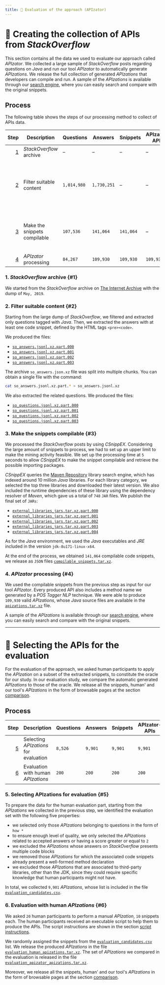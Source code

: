 ```yaml
---
title: 📝 Evaluation of the approach (APIzator)
---
```


# 💾 Creating the collection of APIs from *StackOverflow*

This section contains all the data we used to evaluate our approach called *APIzator*.
We collected a large sample of *StackOverflow* posts regarding questions on *Java* and run our tool *APIzator* to automatically generate *APIzations*.
We release the full collection of generated *APIzations* that developers can compile and run.
A sample of the *APIzations* is available through our [search engine](/search), where you can easily search and compare with the original snippets.

## Process

The following table shows the steps of our processing method to collect of APIs data.

<div class="table-wrapper">

Step | Description | Questions | Answers | Snippets | APIzator-APIs | Human-APIs | Data
---: | --- | --- | --- | --- | --- | --- | ---
[1](#1) | *StackOverflow* archive | – | – | – | – | – | –
[2](#2) | Filter suitable content | `1,014,980` | `1,730,251` | – | – | – | [`so_answers.jsonl.xz.part.000`][so_answers.jsonl.xz.part.000] <br /> [`so_answers.jsonl.xz.part.001`][so_answers.jsonl.xz.part.001] <br /> [`so_answers.jsonl.xz.part.002`][so_answers.jsonl.xz.part.002] <br /> [`so_answers.jsonl.xz.part.003`][so_answers.jsonl.xz.part.003] <hr /> [`so_questions.jsonl.xz.part.000`][so_questions.jsonl.xz.part.000] <br /> [`so_questions.jsonl.xz.part.001`][so_questions.jsonl.xz.part.001] <br /> [`so_questions.jsonl.xz.part.002`][so_questions.jsonl.xz.part.002] <br /> [`so_questions.jsonl.xz.part.003`][so_questions.jsonl.xz.part.003]
[3](#3) | Make the snippets compilable | `107,536` | `141,064` | `141,064` | – | – | [`external_libraries_jars.tar.xz.part.000`][external_libraries_jars.tar.xz.part.000] <br /> [`external_libraries_jars.tar.xz.part.001`][external_libraries_jars.tar.xz.part.001] <br /> [`external_libraries_jars.tar.xz.part.002`][external_libraries_jars.tar.xz.part.002] <br /> [`external_libraries_jars.tar.xz.part.003`][external_libraries_jars.tar.xz.part.003] <br /> [`external_libraries_jars.tar.xz.part.004`][external_libraries_jars.tar.xz.part.004] <hr /> [`compilable_snippets.tar.xz`][compilable_snippets.tar.xz]
[4](#4) | *APIzator* processing | `84,267` | `109,930` | `109,930` | `109,930` | – | [`apizations.tar.xz`][apizations.tar.xz]

</div>

### 1. *StackOverflow* archive {#1}

We started from the *StackOverflow* archive on [The Internet Archive](https://archive.org/details/stackexchange) with the dump of `May, 2019`.

### 2. Filter suitable content {#2}

Starting from the large dump of *StackOverflow*, we filtered and extracted only questions tagged with *Java*.
Then, we extracted the answers with at least one code snippet, defined by the HTML tags `<pre><code>`.

We produced the files:

* [`so_answers.jsonl.xz.part.000`][so_answers.jsonl.xz.part.000]
* [`so_answers.jsonl.xz.part.001`][so_answers.jsonl.xz.part.001]
* [`so_answers.jsonl.xz.part.002`][so_answers.jsonl.xz.part.002]
* [`so_answers.jsonl.xz.part.003`][so_answers.jsonl.xz.part.003]

The archive `so_answers.json.xz` file was split into multiple chunks.
You can obtain a single file with the command:

```bash
cat so_answers.jsonl.xz.part.* > so_answers.jsonl.xz
```

We also extracted the related questions.
We produced the files:

* [`so_questions.jsonl.xz.part.000`][so_questions.jsonl.xz.part.000]
* [`so_questions.jsonl.xz.part.001`][so_questions.jsonl.xz.part.001]
* [`so_questions.jsonl.xz.part.002`][so_questions.jsonl.xz.part.002]
* [`so_questions.jsonl.xz.part.003`][so_questions.jsonl.xz.part.003]

### 3. Make the snippets compilable {#3}

We processed the *StackOverflow* posts by using *CSnippEX*.
Considering the large amount of snippets to process, we had to set up an upper limit to make the mining activity feasible.
We set up the processing time at `5` seconds to allow *CSnippEX* to make the snippet compilable and retrieve the possible importing packages.

*CSnippEX* queries the [Maven Repository](https://mvnrepository.com) library search engine, which has indexed around 10 million *Java* libraries.
For each library category, we selected the top three libraries and downloaded their latest version.
We also included the runtime dependencies of these library using the dependency resolver of *Maven*, which gave us a total of `748` `JAR` files.
We publish the final set of `JARs`:

* [`external_libraries_jars.tar.xz.part.000`][external_libraries_jars.tar.xz.part.000]
* [`external_libraries_jars.tar.xz.part.001`][external_libraries_jars.tar.xz.part.001]
* [`external_libraries_jars.tar.xz.part.002`][external_libraries_jars.tar.xz.part.002]
* [`external_libraries_jars.tar.xz.part.003`][external_libraries_jars.tar.xz.part.003]
* [`external_libraries_jars.tar.xz.part.004`][external_libraries_jars.tar.xz.part.004]

As for the *Java* environment, we used the *Java* executables and *JRE* included in the version `jdk-8u171-linux-x64`.

At the end of the process, we obtained `141,064` compilable code snippets, we release as `JSON` files [`compilable_snippets.tar.xz`][compilable_snippets.tar.xz].

### 4. *APIzator* processing {#4}

We used the compilable snippets from the previous step as input for our tool *APIzator*.
Every produced API also includes a method name we generated by a *POS Tagger* *NLP* technique.
We were able to produce `109,930` valid *APIzations*, whose *Java* source files are available in the [`apizations.tar.xz`][apizations.tar.xz] file.

A sample of the *APIzations* is available through our [search engine](/search), where you can easily search and compare with the original snippets.

---

# 🧔 Selecting the APIs for the evaluation

For the evaluation of the approach, we asked human participants to apply the *APIzation* on a subset of the extracted snippets, to constitute the oracle for our study.
In our evaluation study, we compare the automatic generated *APIzations* to those of the oracle.
We release all the snippets, human' and our tool's *APIzations* in the form of browsable pages at the section [comparison](comparison).

## Process

<div class="table-wrapper">

Step | Description | Questions | Answers | Snippets | APIzator-APIs | Human-APIs | Data
---: | --- | --- | --- | --- | --- | --- | ---
[5](#5) | Selecting *APIzations* for evaluation | `8,526` | `9,901` | `9,901` | `9,901` | – | [`evaluation_candidates.csv`][evaluation_candidates.csv]
[6](#6) | Evaluation with human *APIzations* | `200` | `200` | `200` | `200` | `200` | [`evaluation_human_apizations.tar.xz`][evaluation_human_apizations.tar.xz] <hr /> [`evaluation_apizator_apizations.tar.xz`][evaluation_apizator_apizations.tar.xz]

</div>

### 5. Selecting APIzations for evaluation {#5}

To prepare the data for the human evaluation part, starting from the *APIzations* we collected in the previous step, we identified the evaluation set with the following five properties:

* we selected only those *APIzations* belonging to questions in the form of `how *`
* to ensure enough level of quality, we only selected the *APIzations* related to accepted answers or having a score greater or equal to `2`
* we excluded the *APIzations* whose answers on *StackOverflow* presents multiple code blocks
* we removed those *APIzations* for which the associated code snippets already present a well-formed method declaration
* we excluded those *APIzations* that are associated to third-party libraries, other than the JDK, since they could require specific knowledge that human participants might not have.

In total, we collected `9,901` *APIzations*, whose list is included in the file [`evaluation_candidates.csv`][evaluation_candidates.csv].

### 6. Evaluation with human *APIzations* {#6}

We asked `20` human participants to perform a manual *APIzation*, `10` snippets each.
The human participants received an executable script to help them to produce the APIs.
The script instructions are shown in the section [script instructions](script).

We randomly assigned the snippets from the [`evaluation_candidates.csv`][evaluation_candidates.csv] list.
We release the produced *APIzations* in the file [`evaluation_human_apizations.tar.xz`][evaluation_human_apizations.tar.xz].
The set of *APIzations* we compared in the evaluation is released in the file [`evaluation_apizator_apizations.tar.xz`][evaluation_apizator_apizations.tar.xz].

Moreover, we release all the snippets, human' and our tool's *APIzations* in the form of browsable pages at the section [comparison](comparison).

[so_answers.jsonl.xz.part.000]: https://github.com/pasqualesalza/apization-temp/raw/main/data/evaluation/so_answers.jsonl.xz.part.000
[so_answers.jsonl.xz.part.001]: https://github.com/pasqualesalza/apization-temp/raw/main/data/evaluation/so_answers.jsonl.xz.part.001
[so_answers.jsonl.xz.part.002]: https://github.com/pasqualesalza/apization-temp/raw/main/data/evaluation/so_answers.jsonl.xz.part.002
[so_answers.jsonl.xz.part.003]: https://github.com/pasqualesalza/apization-temp/raw/main/data/evaluation/so_answers.jsonl.xz.part.003
[so_questions.jsonl.xz.part.000]: https://github.com/pasqualesalza/apization-temp/raw/main/data/evaluation/so_questions.jsonl.xz.part.000
[so_questions.jsonl.xz.part.001]: https://github.com/pasqualesalza/apization-temp/raw/main/data/evaluation/so_questions.jsonl.xz.part.001
[so_questions.jsonl.xz.part.002]: https://github.com/pasqualesalza/apization-temp/raw/main/data/evaluation/so_questions.jsonl.xz.part.002
[so_questions.jsonl.xz.part.003]: https://github.com/pasqualesalza/apization-temp/raw/main/data/evaluation/so_questions.jsonl.xz.part.003

[compilable_snippets.tar.xz]: https://github.com/pasqualesalza/apization-temp/raw/main/data/evaluation/compilable_snippets.tar.xz

[external_libraries_jars.tar.xz.part.000]: https://github.com/pasqualesalza/apization-temp/raw/main/data/evaluation/external_libraries_jars.tar.xz.part.000
[external_libraries_jars.tar.xz.part.001]: https://github.com/pasqualesalza/apization-temp/raw/main/data/evaluation/external_libraries_jars.tar.xz.part.001
[external_libraries_jars.tar.xz.part.002]: https://github.com/pasqualesalza/apization-temp/raw/main/data/evaluation/external_libraries_jars.tar.xz.part.002
[external_libraries_jars.tar.xz.part.003]: https://github.com/pasqualesalza/apization-temp/raw/main/data/evaluation/external_libraries_jars.tar.xz.part.003
[external_libraries_jars.tar.xz.part.004]: https://github.com/pasqualesalza/apization-temp/raw/main/data/evaluation/external_libraries_jars.tar.xz.part.004

[apizations.tar.xz]: https://github.com/pasqualesalza/apization-temp/raw/main/data/evaluation/apizations.tar.xz

[evaluation_candidates.csv]: https://github.com/pasqualesalza/apization-temp/raw/main/data/evaluation/evaluation_candidates.csv

[evaluation_human_apizations.tar.xz]: https://github.com/pasqualesalza/apization-temp/raw/main/data/evaluation/evaluation_human_apizations.tar.xz
[evaluation_apizator_apizations.tar.xz]: https://github.com/pasqualesalza/apization-temp/raw/main/data/evaluation/evaluation_apizator_apizations.tar.xz
